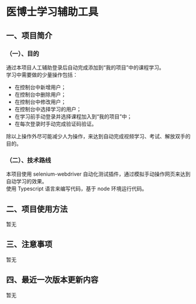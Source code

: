 # 医博士学习辅助工具

## 一、项目简介

### （一）、目的
通过本项目人工辅助登录后自动完成添加到“我的项目”中的课程学习。  
学习中需要做的少量操作包括：

- 在控制台中新增用户；  
- 在控制台中删除用户；
- 在控制台中修改用户；
- 在控制台中选择学习的用户；
- 在学习前手动登录并选择课程加入到“我的项目”中；
- 在每次登录时手动完成验证码验证。  

除以上操作外尽可能减少人为操作，来达到自动完成视频学习、考试、解放双手的目的。

### （二）、技术路线
本项目使用 selenium-webdriver 自动化测试插件，通过模拟手动操作网页来达到自动学习的效果。  
使用 Typescript 语言来编写代码，基于 node 环境运行代码。

## 二、项目使用方法
暂无

## 三、注意事项
暂无

## 四、最近一次版本更新内容
暂无
